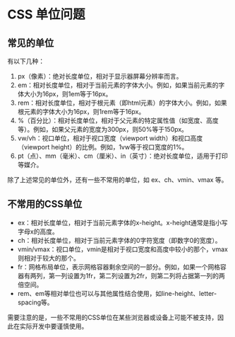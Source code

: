 # CSS 单位问题

## 常见的单位

有以下几种：

1. px（像素）：绝对长度单位，相对于显示器屏幕分辨率而言。
1. em：相对长度单位，相对于当前元素的字体大小。例如，如果当前元素的字体大小为16px，则1em等于16px。
1. rem：相对长度单位，相对于根元素（即html元素）的字体大小。例如，如果根元素的字体大小为16px，则1rem等于16px。
1. %（百分比）：相对长度单位，相对于父元素的特定属性值（如宽度、高度等）。例如，如果父元素的宽度为300px，则50%等于150px。
1. vw/vh：视口单位，相对于视口宽度（viewport width）和视口高度（viewport height）的比例。例如，1vw等于视口宽度的1%。
1. pt（点）、mm（毫米）、cm（厘米）、in（英寸）：绝对长度单位，适用于打印等媒介。

除了上述常见的单位外，还有一些不常用的单位，如 ex、ch、vmin、vmax 等。

## 不常用的CSS单位

- ex：相对长度单位，相对于当前元素字体的x-height。x-height通常是指小写字母x的高度。
- ch：相对长度单位，相对于当前元素字体的0字符宽度（即数字0的宽度）。
- vmin/vmax：视口单位，vmin是相对于视口宽度和高度中较小的那个，vmax则相对于较大的那个。
- fr：网格布局单位，表示网格容器剩余空间的一部分。例如，如果一个网格容器有两列，第一列设置为1fr，第二列设置为2fr，则第二列将占据第一列的两倍空间。
- rem、em等相对单位也可以与其他属性结合使用，如line-height、letter-spacing等。

需要注意的是，一些不常用的CSS单位在某些浏览器或设备上可能不被支持，因此在实际开发中要谨慎使用。